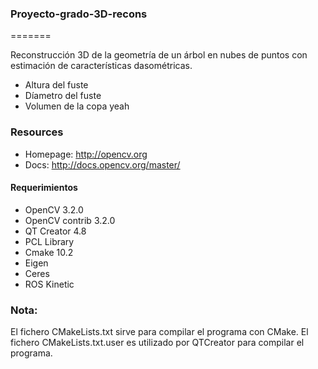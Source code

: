 
### Proyecto-grado-3D-recons
=======

Reconstrucción 3D de la geometría de un árbol en nubes de puntos con estimación de características dasométricas.
* Altura del fuste
* Díametro del fuste
* Volumen de la copa
  yeah
### Resources

* Homepage: <http://opencv.org>
* Docs: <http://docs.opencv.org/master/>

#### Requerimientos

* OpenCV 3.2.0
* OpenCV contrib 3.2.0
* QT Creator 4.8
* PCL Library 
* Cmake 10.2
* Eigen
* Ceres
* ROS Kinetic

### Nota:
El fichero CMakeLists.txt sirve para compilar el programa con CMake.
El fichero CMakeLists.txt.user es utilizado por QTCreator para compilar el programa.


